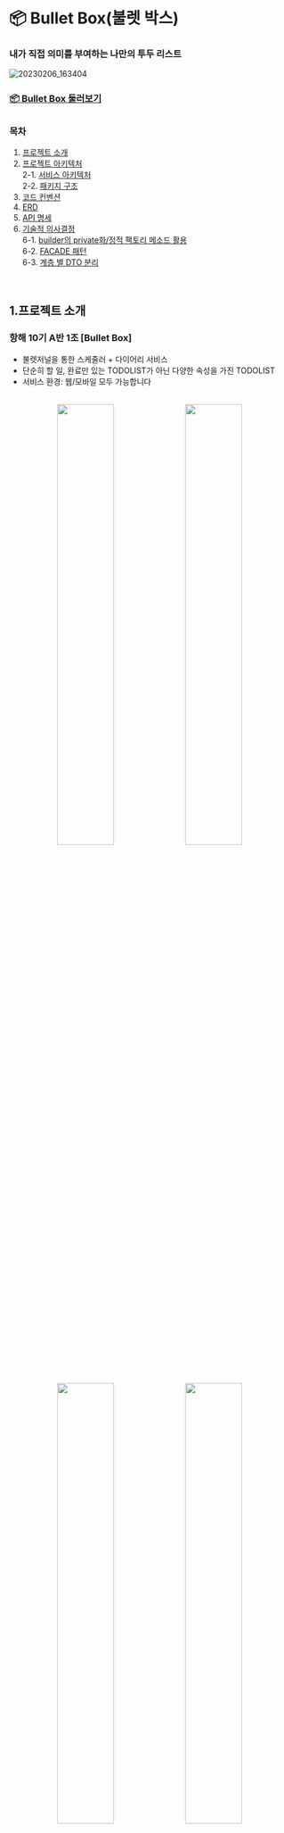 # 📦 Bullet Box(불렛 박스)

### 내가 직접 의미를 부여하는 나만의 투두 리스트
![20230206_163404](https://user-images.githubusercontent.com/114788315/216911688-e54d1fdb-88aa-4340-addb-7a8a964e518e.png)

### [📦 Bullet Box 둘러보기](https://bullet-box.com)
##
### 목차
1. [프로젝트 소개](#1프로젝트-소개)
2. [프로젝트 아키텍처](#2프로젝트-아키텍처) <br>
   2-1. [서비스 아키텍처](#2-1서비스-아키텍처) <br>
   2-2. [패키지 구조](#2-2패키지-구조) <br>
3. [코드 컨벤션](#3코드-컨벤션)
4. [ERD](#4erd)
5. [API 명세](#5api-명세)
6. [기술적 의사결정](#6기술적-의사결정) <br>
   6-1. [builder의 private화/정적 팩토리 메소드 활용](#6-1builder의-private화정적-팩토리-메소드-활용) <br>
   6-2. [FACADE 패턴](#6-2facade-패턴) <br>
   6-3. [계층 별 DTO 분리](#6-3계층-별-dto-분리) <br>
<br>

## 1.프로젝트 소개
### 항해 10기 A반 1조 [Bullet Box]
- 불렛저널을 통한 스케줄러 + 다이어리 서비스
- 단순히 할 일, 완료만 있는 TODOLIST가 아닌 다양한 속성을 가진 TODOLIST
- 서비스 환경: 웹/모바일 모두 가능합니다 <br>
<br>

<div align=center> 

<img src = "https://user-images.githubusercontent.com/114788315/217217590-dd472c9d-c5cf-44b8-85ff-0db4a4668590.png" width="45%" height="45%">
<img src = "https://user-images.githubusercontent.com/114788315/217217177-88925601-9557-40d3-9d6d-61231aff948b.png" width="45%" height="45%">
<img src = "https://user-images.githubusercontent.com/114788315/217217188-0db036c7-6a35-4086-9d08-944b8ee5b2aa.png" width="45%" height="45%">
<img src = "https://user-images.githubusercontent.com/114788315/217217191-f94ceedf-51bc-4801-953f-444c04cf854a.png" width="45%" height="45%">

</div>

## 2.프로젝트 아키텍처
### 🛠기술 스택

![Git](https://img.shields.io/badge/Git-F05032.svg?&style=for-the-badge&logo=Git&logoColor=white)
![GitHub](https://img.shields.io/badge/GitHub-181717.svg?&style=for-the-badge&logo=GitHub&logoColor=white)
![GitHubActions](https://img.shields.io/badge/GitHubActions-2088FF.svg?&style=for-the-badge&logo=GitHubActions&logoColor=white)
![SpringBoot](https://img.shields.io/badge/Spring_Boot-6DB33F.svg?&style=for-the-badge&logo=SpringBoot&logoColor=white)
![AmazonAWS](https://img.shields.io/badge/AWS-232F3E.svg?&style=for-the-badge&logo=AmazonAWS&logoColor=white)
![AmazonS3](https://img.shields.io/badge/S3-569A31.svg?&style=for-the-badge&logo=AmazonS3&logoColor=white)
![AmazonRDS](https://img.shields.io/badge/RDS-527FFF.svg?&style=for-the-badge&logo=AmazonRDS&logoColor=white)
![AmazonEC2](https://img.shields.io/badge/EC2-FF9900.svg?&style=for-the-badge&logo=AmazonEC2&logoColor=white)
![Gradle](https://img.shields.io/badge/Gradle-02303A.svg?&style=for-the-badge&logo=Gradle&logoColor=white)
![SpringSecurity](https://img.shields.io/badge/SpringSecurity-6DB33F.svg?&style=for-the-badge&logo=SpringSecurity&logoColor=white)
![JSONWebTokens](https://img.shields.io/badge/JWT-000000.svg?&style=for-the-badge&logo=JSONWebTokens&logoColor=white)
![MySQL](https://img.shields.io/badge/MySQL-4479A1.svg?&style=for-the-badge&logo=MySQL&logoColor=white)
![Redis](https://img.shields.io/badge/Redis-DC382D.svg?&style=for-the-badge&logo=Redis&logoColor=white)
![Docker](https://img.shields.io/badge/Docker-2496ED.svg?&style=for-the-badge&logo=Docker&logoColor=white)
![NGINX](https://img.shields.io/badge/NGINX-009639.svg?&style=for-the-badge&logo=NGINX&logoColor=white)
![Swagger](https://img.shields.io/badge/Swagger-85EA2D.svg?&style=for-the-badge&logo=Swagger&logoColor=white)
![Slack](https://img.shields.io/badge/Slack-4A154B.svg?&style=for-the-badge&logo=Slack&logoColor=white)
![Notion](https://img.shields.io/badge/Notion-000000.svg?&style=for-the-badge&logo=Notion&logoColor=white)



### 2-1.서비스 아키텍처
![서비스 아키텍처](https://user-images.githubusercontent.com/114788315/216919764-69332d7f-2e5b-4e04-a0f0-98c091504831.png)

### 2-2.패키지 구조

<details>
<summary>패키지 구조</summary>
<div markdown="1">       

![20230207_193822](https://user-images.githubusercontent.com/114788315/217222541-182a7204-20e7-4c14-9454-288be6d91209.png)

</div>
</details>

## 3.코드 컨벤션
### [🔍 NOTION 문서](https://www.notion.so/Back-end-Code-Convention-36a10590e9fe4614b6d429cf11c1188e)

## 4.ERD

![ERD](https://user-images.githubusercontent.com/114788315/217196568-b8182c69-4301-4cf7-81d3-73fdc273e137.png)

## 5.API 명세
<details>
<summary>API 명세서 </summary>
<div markdown="1">    
  
![20230206_204331](https://user-images.githubusercontent.com/114788315/216963712-6f20ee03-0738-49c3-98ca-a49a4d117136.png)

</div>
</details>

### [📜 API 명세](http://bulletbox.store:8080/swagger-ui/index.html#/)

## 6.기술적 의사결정
#### 6-1.builder의 private화/정적 팩토리 메소드 활용
<details>
<summary></summary>
<div markdown="1">       

builder , static

</div>
</details>

#### 6-2.FACADE 패턴
<details>
<summary></summary>
<div markdown="1">       

파사드 패턴


</div>
</details>

#### 6-3.계층 별 DTO 분리
<details>
<summary></summary>
<div markdown="1">       

계층 별 Dto 분리

</div>
</details>



## 👥팀원소개
### BackEnd
[김민호](https://github.com/minokim1080) <br>
[한교진](https://github.com/hangj97) <br>
[전재경](https://github.com/Jaekyeong1)
